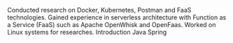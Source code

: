 Conducted research on Docker, Kubernetes, Postman and FaaS technologies.
Gained experience in serverless architecture with Function as a Service (FaaS) such as Apache OpenWhisk and OpenFaas.
Worked on Linux systems for researches.
Introduction Java Spring
